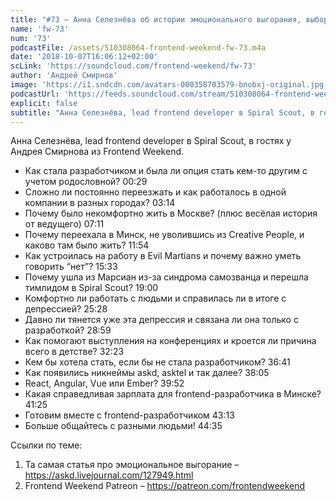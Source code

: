 ```yaml
---
title: "#73 – Анна Селезнёва об истории эмоционального выгорания, выборе города для работы и поиске себя"
name: 'fw-73'
num: '73'
podcastFile: /assets/510308064-frontend-weekend-fw-73.m4a
date: '2018-10-07T16:06:12+02:00'
scLink: 'https://soundcloud.com/frontend-weekend/fw-73'
author: 'Андрей Смирнов'
image: 'https://i1.sndcdn.com/avatars-000358703579-bnobxj-original.jpg'
podcastUrl: 'https://feeds.soundcloud.com/stream/510308064-frontend-weekend-fw-73.m4a'
explicit: false
subtitle: "Анна Селезнёва, lead frontend developer в Spiral Scout, в гостях у Андрея Смирнова из Frontend Weekend. "
---
```

Анна Селезнёва, lead frontend developer в Spiral Scout, в гостях у Андрея Смирнова из Frontend Weekend. 

- Как стала разработчиком и была ли опция стать кем-то другим с учетом родословной? <timecode>00:29</timecode>
- Сложно ли постоянно переезжать и как работалось в одной компании в разных городах? <timecode>03:14</timecode>
- Почему было некомфортно жить в Москве? (плюс весёлая история от ведущего) <timecode>07:11</timecode>
- Почему переехала в Минск, не уволившись из Creative People, и каково там было жить? <timecode>11:54</timecode>
- Как устроилась на работу в Evil Martians и почему важно уметь говорить “нет”? <timecode>15:33</timecode>
- Почему ушла из Марсиан из-за синдрома самозванца и перешла тимлидом в Spiral Scout? <timecode>19:00</timecode>
- Комфортно ли работать с людьми и справилась ли в итоге с депрессией? <timecode>25:28</timecode>
- Давно ли тянется уже эта депрессия и связана ли она только с разработкой? <timecode>28:59</timecode>
- Как помогают выступления на конференциях и кроется ли причина всего в детстве? <timecode>32:23</timecode>
- Кем бы хотела стать, если бы не стала разработчиком? <timecode>36:41</timecode>
- Как появились никнеймы askd, asktel и так далее? <timecode>38:05</timecode>
- React, Angular, Vue или Ember? <timecode>39:52</timecode>
- Какая справедливая зарплата для frontend-разработчика в Минске? <timecode>41:25</timecode>
- Готовим вместе с frontend-разработчиком <timecode>43:13</timecode>
- Больше общайтесь с разными людьми! <timecode>44:35</timecode> 

Ссылки по теме:
1) Та самая статья про эмоциональное выгорание – https://askd.livejournal.com/127949.html
2) Frontend Weekend Patreon – https://patreon.com/frontendweekend